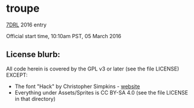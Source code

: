 # troupe
[7DRL](http://7drl.org/) 2016 entry

Official start time, 10:10am PST, 05 March 2016


## License blurb:

All code herein is covered by the GPL v3 or later (see the file LICENSE) EXCEPT:

* The font "Hack" by Christopher Simpkins - [website](http://sourcefoundry.org/hack/)
* Everything under Assets/Sprites is CC BY-SA 4.0 (see the file LICENSE in that directory)

